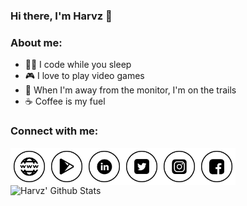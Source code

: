 ### Hi there, I'm Harvz 👋

### About me:
- 👨‍💻 I code while you sleep
- 🎮 I love to play video games
- 🚵 When I'm away from the monitor, I'm on the trails
- ☕ Coffee is my fuel

### Connect with me:

[<img align="left" alt="harveyjavier.github.io" width="60" src="https://raw.githubusercontent.com/harveyjavier/harveyjavier/master/raw/website-icon.png" />][website]
[<img align="left" alt="Google Play Developer Profile" width="60" src="https://raw.githubusercontent.com/harveyjavier/harveyjavier/master/raw/play-store-icon.png" />][google_play]
[<img align="left" alt="LinkedIn" width="60" src="https://raw.githubusercontent.com/harveyjavier/harveyjavier/master/raw/linkedin-icon.png" />][linkedin]
[<img align="left" alt="Twitter" width="60" src="https://raw.githubusercontent.com/harveyjavier/harveyjavier/master/raw/twitter-icon.png" />][twitter]
[<img align="left" alt="Instagram" width="60" src="https://raw.githubusercontent.com/harveyjavier/harveyjavier/master/raw/instagram-icon.png" />][instagram]
[<img align="left" alt="Facebook" width="60" src="https://raw.githubusercontent.com/harveyjavier/harveyjavier/master/raw/facebook-icon.png" />][facebook]

<img align="left" alt="Harvz' Github Stats" src="https://github-readme-stats.vercel.app/api?username=harveyjavier&show_icons=true&hide_border=true" />

[website]: https://harveyjavier.github.io
[google_play]: https://play.google.com/store/apps/dev?id=4935714394750436171
[linkedin]: https://www.linkedin.com/in/harvz
[twitter]: https://www.twitter.com/harvzjavier
[instagram]: https://www.instagram.com/harvzjavier
[facebook]: https://www.facebook.com/harvzjavier